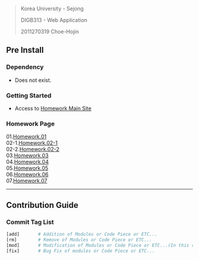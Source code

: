 > Korea University - Sejong
> 
> DIGB313 - Web Application
>
> 2011270319 Choe-Hojin

## Pre Install

### Dependency

- Does not exist.

### Getting Started

- Access to [Homework Main Site](https://plelab.github.io/DIGB313/)

### Homework Page

01.[Homework.01](https://plelab.github.io/DIGB313/homework1)  
02-1.[Homework.02-1](https://plelab.github.io/DIGB313/homework2/project21.html)  
02-2.[Homework.02-2](https://plelab.github.io/DIGB313/homework2/project22.html)  
03.[Homework.03](https://plelab.github.io/DIGB313/homework3/project03.html)  
04.[Homework.04](https://plelab.github.io/DIGB313/homework4)  
05.[Homework.05](https://plelab.github.io/DIGB313/homework5)  
06.[Homework.06](https://plelab.github.io/DIGB313/homework6)  
07.[Homework.07](https://plelab.github.io/DIGB313/homework7)

---

## Contribution Guide

### Commit Tag List

```bash
[add]       # Addition of Modules or Code Piece or ETC...
[rm]        # Remove of Modules or Code Piece or ETC...
[mod]       # Modification of Modules or Code Piece or ETC...(In this case, When modification is generated without bug fix)
[fix]       # Bug Fix of modules or Code Piece or ETC...
```
